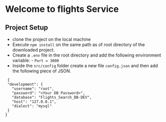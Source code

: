 # Welcome to flights Service

## Project Setup

 - clone the project on the local machine
 - Execute `npm install` on the same path as of root directory of the downloaded project.
 - Create a `.env` file in the root directory and add the following environment variable:
        - `Port = 3000`
 - Inside the `src/config` folder create a new file `config.json` and then add the following piece of JSON.

 ```
  {
  "development": {
    "username": "root",
    "password": "<Your DB Password>",
    "database": "Flights_Search_DB-DEV",
    "host": "127.0.0.1",
    "dialect": "mysql"
  }
}

 ```